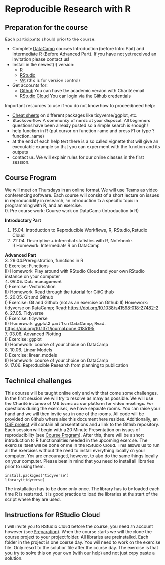 # Reproducible Research with R

## Preparation for the course

Each participants should prior to the course:

* Complete [DataCamp](https://learn.datacamp.com/) courses Introduction (before Intro Part) and Intermediate R (Before Advanced Part). If you have not yet received an invitation please contact us!
* Install in the newest(!) version:  
  + [R](https://cran.r-project.org/)
  + [RStudio](https://rstudio.com/products/rstudio/download/)  
  + [Git](https://git-scm.com/) (this is for version control)
* Get accounts for:
  + [Github](https://github.com/) You can have the academic version with Charité email
  + [RStudio Cloud](https://rstudio.cloud) You can login via the Github credentials  

Important resources to use if you do not know how to proceed/need help:

* [Cheat sheets](https://rstudio.com/resources/cheatsheets/) on different packages like tidyverse/ggplot, etc. 
* Stackoverflow A community of nerds at your disposal. All beginners questions have been already posted so a simple search is enough!
* help function in R (put cursor on function name and press F1 or type ?function_name)
* at the end of each help text there is a so called vignette that will give an executable example so that you can experiment with the function and its outputs
* contact us. We will explain rules for our online classes in the first session.

## Course Program

We will meet on Thursdays in an online format.  We will use Teams as video conferencing software. Each course will consist of a short lecture on issues in reproducibility in research, an introduction to a specific topic in programming with R, and an exercise.  
0. Pre course work: Course work on DataCamp (Introduction to R)  

**Introductory Part**  
1. 15.04. Introduction to Reproducible Workflows, R, RStudio, Rstudio Cloud  
2. 22.04. Descriptive +  inferential statistics with R, Notebooks  
    I) Homework: Intermediate R on DataCamp  
    
**Advanced Part**  
3. 29.04.Preregistration, functions in R  
   I) Exercise: Functions  
   II) Homework: Play around with RStudio Cloud and your own RStudio instance on your computer  
4. 06.05. Data management  
 I) Exercise: Vectorisation  
 II) Homework: Read through the [tutorial](https://doi.org/10.1177/2515245918754826) for Git/Github  
5. 20.05. Git and Github  
  I) Exercise: Git and Github (not as an exercise on Github 
  II) Homework: tidyverse on DataCamp; Read: https://doi.org/10.1038/s41598-018-27482-2  
6. 27.05. Tidyverse  
 I) Exercise: tidyverse  
 II) Homework: ggplot2 part 1 on DataCamp; Read: https://doi.org/10.1371/journal.pone.0185195  
7. 03.06. Advanced Plotting  
   I) Exercise: ggplot  
   II) Homework: course of your choice on DataCamp  
8. 10.06. Linear Models  
 I) Exercise: linear_models  
 II) Homework: course of your choice on DataCamp  
9. 17.06. Reproducible Research from planning to publication  


## Technical challenges

This course will be taught online only and with that come some challenges. In the first session we will try to resolve as many as possible. We will use the Charité instance of MS teams as our platform for video meetings. For questions during the exercises, we have separate rooms. You can raise your hand and we will then invite you in one of the rooms. All code will be provided on Github where also this document here resides. Additionally, an [OSF project](https://osf.io/wvdxy/) will contain all presentations and a link to the Github repository.  
Each session will begin with a 20 Minute Presentation on issues of reproducibility (see [Course Program](#Course-Program)). After this, there will be a short introduction to R functionalities needed in the upcoming exercise. The exercise itself will be done online in the RStudio Cloud. This allows us to run all the exercises without the need to install everything locally on your computer. You are encouraged, however, to also do the same things locally on your computer. Please bear in mind that you need to install all libraries prior to using them.


    install.packages("tidyverse")
    library(tidyverse)

The installation has to be done only once. The library has to be loaded each time R is restarted.
It is good practice to load the libraries at the start of the script where they are used.

## Instructions for RStudio Cloud

I will invite you to RStudio Cloud before the course, you need an account however (see [Preparation](#Preparation-for-the-course)). When the course starts we will the clone the course project to your project folder. All libraries are preinstalled. Each folder in the project is one course day. You will need to work on the exercise file. Only resort to the solution file after the course day. The exercise is that you try to solve this on your own (with our help) and not just copy paste a solution.





